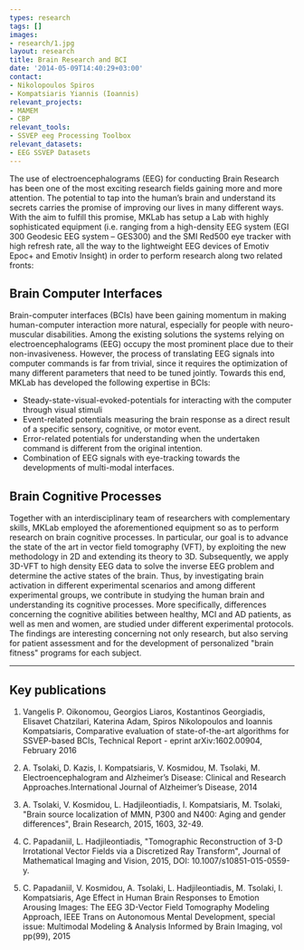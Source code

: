 ```yaml
---
types: research
tags: []
images:
- research/1.jpg
layout: research
title: Brain Research and BCI
date: '2014-05-09T14:40:29+03:00'
contact:
- Nikolopoulos Spiros
- Kompatsiaris Yiannis (Ioannis)
relevant_projects:
- MAMEM
- CBP
relevant_tools:
- SSVEP eeg Processing Toolbox
relevant_datasets:
- EEG SSVEP Datasets
---
```

The use of electroencephalograms (EEG) for conducting Brain Research has been one of the most exciting research fields gaining more and more attention. The potential to tap into the human’s brain and understand its secrets carries the promise of improving our lives in many different ways. With the aim to fulfill this promise, MKLab has setup a Lab with highly sophisticated equipment (i.e. ranging from a high-density EEG system (EGI 300 Geodesic EEG system – GES300) and the SMI Red500 eye tracker with high refresh rate, all the way to the lightweight EEG devices of Emotiv Epoc+ and Emotiv Insight) in order to perform research along two related fronts:

## Brain Computer Interfaces

Brain-computer interfaces (BCIs) have been gaining momentum in making human-computer interaction more natural, especially for people with neuro-muscular disabilities. Among the existing solutions the systems relying on electroencephalograms (EEG) occupy the most prominent place due to their non-invasiveness. However, the process of translating EEG signals into computer commands is far from trivial, since it requires the optimization of many different parameters that need to be tuned jointly. Towards this end, MKLab has developed the following expertise in BCIs:


- Steady-state-visual-evoked-potentials for interacting with the computer through visual stimuli
- Event-related potentials measuring the brain response as a direct result of a specific sensory, cognitive, or motor event.
- Error-related potentials for understanding when the undertaken command is different from the original intention.
- Combination of EEG signals with eye-tracking towards the developments of multi-modal interfaces.


## Brain Cognitive Processes

Together with an interdisciplinary team of researchers with complementary skills, MKLab employed the aforementioned equipment so as to perform research on brain cognitive processes. In particular, our goal is to advance the state of the art in vector field tomography (VFT), by exploiting the new methodology in 2D and extending its theory to 3D. Subsequently, we apply 3D-VFT to high density EEG data to solve the inverse EEG problem and determine the active states of the brain. Thus, by investigating brain activation in different experimental scenarios and among different experimental groups, we contribute in studying the human brain and understanding its cognitive processes. More specifically, differences concerning the cognitive abilities between healthy, MCI and AD patients, as well as men and women, are studied under different experimental protocols. The findings are interesting concerning not only research, but also serving for patient assessment and for the development of personalized "brain fitness" programs for each subject.

---

## Key publications

1. Vangelis P. Oikonomou, Georgios Liaros, Kostantinos Georgiadis, Elisavet Chatzilari, Katerina Adam, Spiros Nikolopoulos and Ioannis Kompatsiaris, Comparative evaluation of state-of-the-art algorithms for SSVEP-based BCIs, Technical Report - eprint arXiv:1602.00904, February 2016

1. A. Tsolaki, D. Kazis, I. Kompatsiaris, V. Kosmidou, M. Tsolaki, M. Electroencephalogram and Alzheimer’s Disease: Clinical and Research Approaches.International Journal of Alzheimer’s Disease, 2014

1. A. Tsolaki, V. Kosmidou, L. Hadjileontiadis, I. Kompatsiaris, M. Tsolaki, "Brain source localization of MMN, P300 and N400: Aging and gender differences", Brain Research, 2015, 1603, 32-49.

1. C. Papadaniil, L. Hadjileontiadis, "Tomographic Reconstruction of 3-D Irrotational Vector Fields via a Discretized Ray Transform", Journal of Mathematical Imaging and Vision, 2015, DOI: 10.1007/s10851-015-0559-y.

1. C. Papadaniil, V. Kosmidou, A. Tsolaki, L. Hadjileontiadis, M. Tsolaki, I. Kompatsiaris, Age Effect in Human Brain Responses to Emotion Arousing Images: The EEG 3D-Vector Field Tomography Modeling Approach, IEEE Trans on Autonomous Mental Development, special issue: Multimodal Modeling & Analysis Informed by Brain Imaging, vol pp(99), 2015